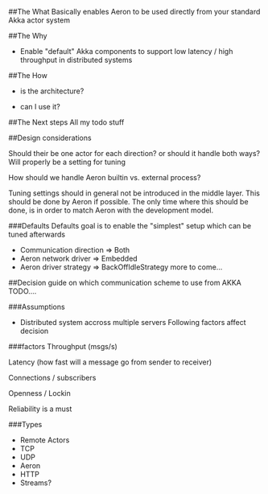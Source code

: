 ##The What
Basically enables Aeron to be used directly from your standard Akka actor system

##The Why
- Enable "default" Akka components to support low latency / high throughput in distributed systems

##The How
- is the architecture?

- can I use it?


##The Next steps
All my todo stuff


##Design considerations

Should their be one actor for each direction? or should it handle both ways?
Will properly be a setting for tuning

How should we handle Aeron builtin vs. external process? 

Tuning settings should in general not be introduced in the middle layer. This should be done by Aeron if possible.
The only time where this should be done, is in order to match Aeron with the development model.

###Defaults
Defaults goal is to enable the "simplest" setup which can be tuned afterwards
- Communication direction => Both
- Aeron network driver => Embedded
- Aeron driver strategy => BackOffIdleStrategy more to come...


##Decision guide on which communication scheme to use from AKKA
TODO....

###Assumptions
- Distributed system accross multiple servers
Following factors affect decision

###factors
Throughput (msgs/s)

Latency (how fast will a message go from sender to receiver)

Connections / subscribers

Openness / Lockin

Reliability is a must

###Types
- Remote Actors
- TCP
- UDP
- Aeron
- HTTP
- Streams?

 



